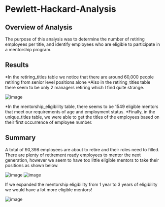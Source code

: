 # Pewlett-Hackard-Analysis

## Overview of Analysis
The purpose of this analysis was to determine the number of retiring employees per title, and identify employees who are eligible to participate in a mentorship program.

## Results
*In the retiring_titles table we notice that there are around 60,000 people retiring from senior level positions alone
*Also in the retiring_titles table there seem to be only 2 managers retiring which I find quite strange.




![image](https://user-images.githubusercontent.com/92830382/144723429-50581fb9-90e0-4765-a9aa-beadff408087.png)




*In the mentorship_eligibility table, there seems to be 1549 eligible mentors that meet our requirements of age and employment status.
*Finally, in the unique_titles table, we were able to get the titles of the employees based on their first occurrence of employee number.

## Summary

A total of 90,398 employees are about to retire and their roles need to filled.
There are plenty of retirement ready employees to mentor the next generation, however we seem to have too little eligible mentors to take their positions as shown below.


![image](https://user-images.githubusercontent.com/92830382/144723754-4b0bac4c-45ea-4a54-954f-5376f1cace1c.png)
![image](https://user-images.githubusercontent.com/92830382/144723807-56ad0a8a-832a-4ec2-b6d4-91bba55b784d.png)


If we expanded the mentorship eligibility from 1 year to 3 years of eligibility we would have a lot more eligible mentors!

![image](https://user-images.githubusercontent.com/92830382/144723992-b149d6a5-51ee-4444-877e-f291c4fee762.png)
